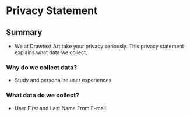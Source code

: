 # Privacy Statement

## Summary

- We at Drawtext Art  take your privacy seriously. This privacy statement explains what data we collect,



### Why do we collect data?

- Study and personalize user experiences

### What data do we collect?

- User First and Last Name From E-mail.


  
